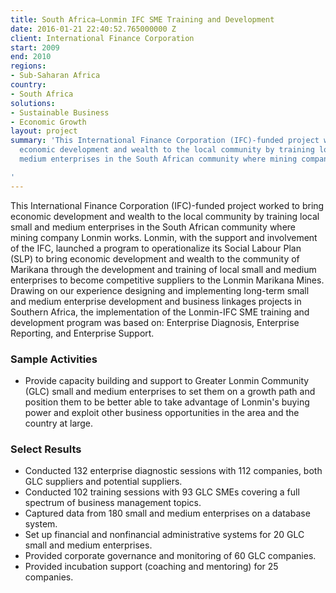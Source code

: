 ```yaml
---
title: South Africa—Lonmin IFC SME Training and Development
date: 2016-01-21 22:40:52.765000000 Z
client: International Finance Corporation
start: 2009
end: 2010
regions:
- Sub-Saharan Africa
country:
- South Africa
solutions:
- Sustainable Business
- Economic Growth
layout: project
summary: 'This International Finance Corporation (IFC)-funded project worked to bring
  economic development and wealth to the local community by training local small and
  medium enterprises in the South African community where mining company Lonmin works.

'
---
```


This International Finance Corporation (IFC)-funded project worked to bring economic development and wealth to the local community by training local small and medium enterprises in the South African community where mining company Lonmin works. Lonmin, with the support and involvement of the IFC, launched a program to operationalize its Social Labour Plan (SLP) to bring economic development and wealth to the community of Marikana through the development and training of local small and medium enterprises to become competitive suppliers to the Lonmin Marikana Mines. Drawing on our experience designing and implementing long-term small and medium enterprise development and business linkages projects in Southern Africa, the implementation of the Lonmin-IFC SME training and development program was based on: Enterprise Diagnosis, Enterprise Reporting, and Enterprise Support.

###  Sample Activities

* Provide capacity building and support to Greater Lonmin Community (GLC) small and medium enterprises to set them on a growth path and position them to be better able to take advantage of Lonmin's buying power and exploit other business opportunities in the area and the country at large.

###  Select Results

* Conducted 132 enterprise diagnostic sessions with 112 companies, both GLC suppliers and potential suppliers.
* Conducted 102 training sessions with 93 GLC SMEs covering a full spectrum of business management topics.
* Captured data from 180 small and medium enterprises on a database system.
* Set up financial and nonfinancial administrative systems for 20 GLC small and medium enterprises.
* Provided corporate governance and monitoring of 60 GLC companies.
* Provided incubation support (coaching and mentoring) for 25 companies.
